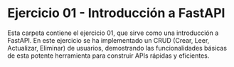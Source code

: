 # Ejercicio 01 - Introducción a FastAPI

Esta carpeta contiene el ejercicio 01, que sirve como una introducción a FastAPI. En este ejercicio se ha implementado un CRUD (Crear, Leer, Actualizar, Eliminar) de usuarios, demostrando las funcionalidades básicas de esta potente herramienta para construir APIs rápidas y eficientes.